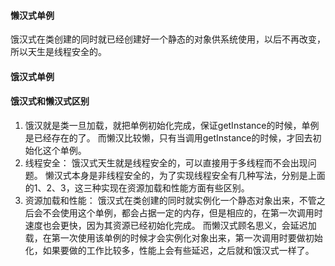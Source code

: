 #### 懒汉式单例

饿汉式在类创建的同时就已经创建好一个静态的对象供系统使用，以后不再改变，所以天生是线程安全的。

#### 饿汉式单例



#### 饿汉式和懒汉式区别

1. 饿汉就是类一旦加载，就把单例初始化完成，保证getInstance的时候，单例是已经存在的了。
   而懒汉比较懒，只有当调用getInstance的时候，才回去初始化这个单例。
2. 线程安全：
   饿汉式天生就是线程安全的，可以直接用于多线程而不会出现问题。
   懒汉式本身是非线程安全的，为了实现线程安全有几种写法，分别是上面的1、2、3，这三种实现在资源加载和性能方面有些区别。
3. 资源加载和性能：
   饿汉式在类创建的同时就实例化一个静态对象出来，不管之后会不会使用这个单例，都会占据一定的内存，但是相应的，在第一次调用时速度也会更快，因为其资源已经初始化完成。
   而懒汉式顾名思义，会延迟加载，在第一次使用该单例的时候才会实例化对象出来，第一次调用时要做初始化，如果要做的工作比较多，性能上会有些延迟，之后就和饿汉式一样了。



